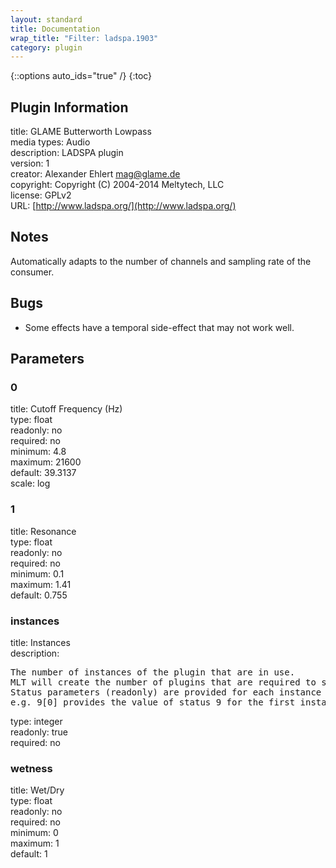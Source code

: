 ```yaml
---
layout: standard
title: Documentation
wrap_title: "Filter: ladspa.1903"
category: plugin
---
```

{::options auto_ids="true" /}
{:toc}

## Plugin Information

title: GLAME Butterworth Lowpass  
media types:
Audio  
description: LADSPA plugin  
version: 1  
creator: Alexander Ehlert <mag@glame.de>  
copyright: Copyright (C) 2004-2014 Meltytech, LLC  
license: GPLv2  
URL: [http://www.ladspa.org/](http://www.ladspa.org/)  

## Notes

Automatically adapts to the number of channels and sampling rate of the consumer.
## Bugs

* Some effects have a temporal side-effect that may not work well.

## Parameters

### 0

title: Cutoff Frequency (Hz)    
type: float  
readonly: no  
required: no  
minimum: 4.8  
maximum: 21600  
default: 39.3137  
scale: log  

### 1

title: Resonance    
type: float  
readonly: no  
required: no  
minimum: 0.1  
maximum: 1.41  
default: 0.755  

### instances

title: Instances    
description:
<pre>
The number of instances of the plugin that are in use.
MLT will create the number of plugins that are required to support the number of audio channels.
Status parameters (readonly) are provided for each instance and are accessed by specifying the instance number after the identifier (starting at zero).
e.g. 9[0] provides the value of status 9 for the first instance.
</pre>
type: integer  
readonly: true  
required: no  

### wetness

title: Wet/Dry    
type: float  
readonly: no  
required: no  
minimum: 0  
maximum: 1  
default: 1  

